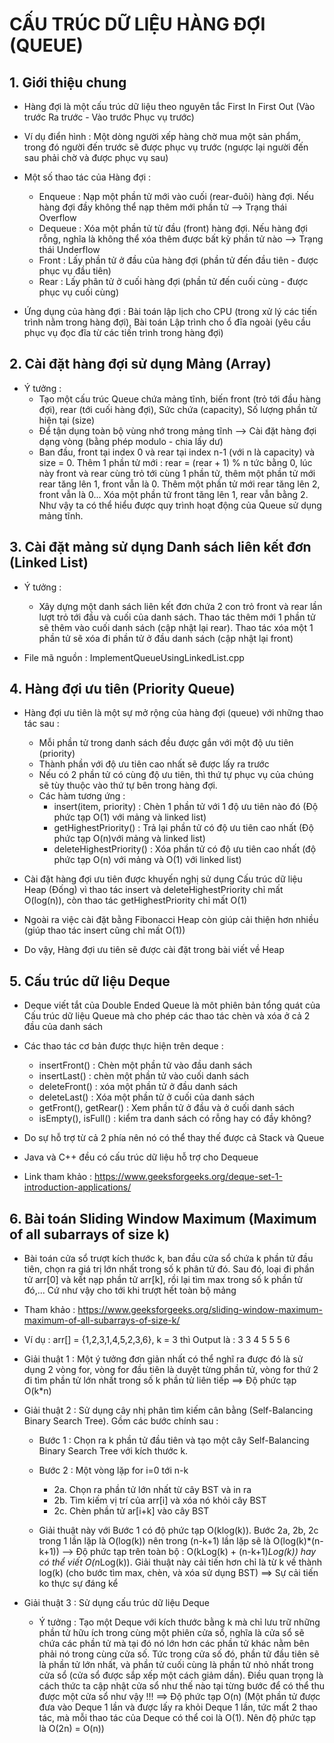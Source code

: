 
# **CẤU TRÚC DỮ LIỆU HÀNG ĐỢI (QUEUE)**

## 1. Giới thiệu chung
- Hàng đợi là một cấu trúc dữ liệu theo nguyên tắc First In First Out (Vào trước Ra trước -  Vào trước Phục vụ trước)
- Ví dụ điển hình : Một dòng người xếp hàng chờ mua một sản phẩm, trong đó người đến trước sẽ được phục vụ trước (ngược lại người đến sau phải chờ và được phục vụ sau)
- Một số thao tác của Hàng đợi : 
  - Enqueue : Nạp một phần tử mới vào cuối (rear-đuôi) hàng đợi. Nếu hàng đợi đầy không thể nạp thêm mới phần tử --> Trạng thái Overflow
  - Dequeue : Xóa một phần tử từ đầu (front) hàng đợi. Nếu hàng đợi rỗng, nghĩa là không thể xóa thêm được bất kỳ phần tử nào --> Trạng thái Underflow
  - Front : Lấy phần tử ở đầu của hàng đợi (phần tử đến đầu tiên - được phục vụ đầu tiên)
  - Rear : Lấy phân tử ở cuối hàng đợi (phần tử đến cuối cùng - được phục vụ cuối cùng)
  
- Ứng dụng của hàng đợi : Bài toán lập lịch cho CPU (trong xử lý các tiến trình nằm trong hàng đợi), Bài toán Lập trình cho ổ đĩa ngoài (yêu cầu phục vụ đọc đĩa từ các tiến trình trong hàng đợi)

## 2. Cài đặt hàng đợi sử dụng Mảng (Array) 

- Ý tưởng : 
  - Tạo một cấu trúc Queue chứa mảng tĩnh, biến front (trỏ tới đầu hàng đợi), rear (tới cuối hàng đợi), Sức chứa (capacity), Số lượng phần tử hiện tại (size)
  - Để tận dụng toàn bộ vùng nhớ trong mảng tĩnh --> Cài đặt hàng đợi dạng vòng (bằng phép modulo - chia lấy dư)
  - Ban đầu, front tại index 0 và rear tại index n-1 (với n là capacity) và size = 0. Thêm 1 phần tử mới : rear = (rear + 1) % n tức bằng 0, lúc này front và rear cùng trỏ tới cùng 1 phần tử, thêm một phần tử mới rear tăng lên 1, front vẫn là 0. Thêm một phần tử mới rear tăng lên 2, front vẫn là 0... Xóa một phần tử front tăng lên 1, rear vẫn bằng 2. Như vậy ta có thể hiểu được quy trình hoạt động của Queue sử dụng mảng tĩnh.

## 3. Cài đặt mảng sử dụng Danh sách liên kết đơn (Linked List)

- Ý tưởng : 
  - Xây dựng một danh sách liên kết đơn chứa 2 con trỏ front và rear lần lượt trỏ tới đầu và cuối của danh sách. Thao tác thêm mới 1 phần tử sẽ thêm vào cuối danh sách (cập nhật lại rear). Thao tác xóa một 1 phần tử sẽ xóa đi phần tử ở đầu danh sách (cập nhật lại front)
  
- File mã nguồn : ImplementQueueUsingLinkedList.cpp

## 4. Hàng đợi ưu tiên (Priority Queue)

- Hàng đợi ưu tiên là một sự mở rộng của hàng đợi (queue) với những thao tác sau :
  - Mỗi phần tử trong danh sách đều được gắn với một độ ưu tiên (priority)
  - Thành phần với độ ưu tiên cao nhất sẽ được lấy ra trước
  - Nếu có 2 phần tử có cùng độ ưu tiên, thì thứ tự phục vụ của chúng sẽ tùy thuộc vào thứ tự bên trong hàng đợi.
  - Các hàm tương ứng : 
    - insert(item, priority) : Chèn 1 phần tử với 1 độ ưu tiên nào đó (Độ phức tạp O(1) với mảng và linked list)
	- getHighestPriority() : Trả lại phần tử có độ ưu tiên cao nhất (Độ phức tạp O(n)với mảng và linked list)
	- deleteHighestPriority() : Xóa phần tử có độ ưu tiên cao nhất (độ phức tạp O(n) với mảng và O(1) với linked list)
	
- Cài đặt hàng đợi ưu tiên được khuyến nghị sử dụng Cấu trúc dữ liệu Heap (Đống) vì thao tác insert và deleteHighestPriority chỉ mất O(log(n)), còn thao tác getHighestPriority chỉ mất O(1)

- Ngoài ra việc cài đặt bằng Fibonacci Heap còn giúp cải thiện hơn nhiều (giúp thao tác insert cũng chỉ mất O(1))

- Do vậy, Hàng đợi ưu tiên sẽ được cài đặt trong bài viết về Heap

## 5. Cấu trúc dữ liệu Deque

- Deque viết tắt của Double Ended Queue là môt phiên bản tổng quát của Cấu trúc dữ liệu Queue mà cho phép các thao tác chèn và xóa ở cả 2 đầu của danh sách

- Các thao tác cơ bản được thực hiện trên deque : 
  - insertFront() : Chèn một phần tử vào đầu danh sách
  - insertLast() : chèn một phần tử vào cuối danh sách
  - deleteFront() : xóa một phần tử ở đầu danh sách
  - deleteLast() : Xóa một phần tử ở cuối của danh sách
  - getFront(), getRear() : Xem phần tử ở đầu và ở cuối danh sách
  - isEmpty(), isFull() : kiểm tra danh sách có rỗng hay có đầy không?
  
- Do sự hỗ trợ từ cả 2 phía nên nó có thể thay thế được cả Stack và Queue
- Java và C++ đều có cấu trúc dữ liệu hỗ trợ cho Dequeue
- Link tham khảo : https://www.geeksforgeeks.org/deque-set-1-introduction-applications/

## 6. Bài toán Sliding Window Maximum (Maximum of all subarrays of size k)

- Bài toán cửa sổ trượt kích thước k, ban đầu cửa sổ chứa k phần tử đầu tiên, chọn ra giá trị lớn nhất trong số k phân tử đó. Sau đó, loại đi phần tử arr[0] và kết nạp phần tử arr[k], rồi lại tìm max trong số k phần tử đó,... Cứ như vậy cho tới khi trượt hết toàn bộ mảng
- Tham khảo : https://www.geeksforgeeks.org/sliding-window-maximum-maximum-of-all-subarrays-of-size-k/

- Ví dụ : arr[] = {1,2,3,1,4,5,2,3,6}, k = 3 thì Output là : 3 3 4 5 5 5 6

- Giải thuật 1 : Một ý tưởng đơn giản nhất có thể nghĩ ra được đó là sử dụng 2 vòng for, vòng for đầu tiên là duyệt từng phần tử, vòng for thứ 2 đi tìm phần tử lớn nhất trong số k phần tử liên tiếp ==> Độ phức tạp O(k*n)

- Giải thuật 2 : Sử dụng cây nhị phân tìm kiếm cân bằng (Self-Balancing Binary Search Tree). Gồm các bước chính sau :
  - Bước 1 : Chọn ra k phần tử đầu tiên và tạo một cây Self-Balancing Binary Search Tree với kích thước k. 
  - Bước 2 : Một vòng lặp for i=0 tới n-k
    - 2a. Chọn ra phần tử lớn nhất từ cây BST và in ra 
	- 2b. Tìm kiếm vị trí của arr[i] và xóa nó khỏi cây BST
	- 2c. Chèn phần tử ar[i+k] vào cây BST
	
  - Giải thuật này với Bước 1 có độ phức tạp O(klog(k)). Bước 2a, 2b, 2c trong 1 lần lặp là O(log(k)) nên trong (n-k+1) lần lặp sẽ là O(log(k)*(n-k+1)) --> Độ phức tạp trên toàn bộ : O(kLog(k) + (n-k+1)*Log(k)) hay có thể viết O(n*Log(k)). Giải thuật này cải tiến hơn chỉ là từ k về thành log(k) (cho bước tìm max, chèn, và xóa sử dụng BST) ==> Sự cải tiến ko thực sự đáng kể
  
- Giải thuật 3 : Sử dụng cấu trúc dữ liệu Deque
  - Ý tưởng : Tạo một Deque với kích thước bằng k mà chỉ lưu trữ những phần tử hữu ích trong cùng một phiên cửa sổ, nghĩa là cửa sổ sẽ chứa các phần tử mà tại đó nó lớn hơn các phần tử khác nằm bên phải nó trong cùng cửa số. Tức trong cửa số đó, phần tử đầu tiên sẽ là phần tử lớn nhất, và phần tử cuối cùng là phần tử nhỏ nhất trong cửa sổ (cửa sổ được sắp xếp một cách giảm dần). Điều quan trọng là cách thức ta cập nhật cửa sổ như thế nào tại từng bước để có thể thu được một cửa sổ như vậy !!! ==> Độ phức tạp O(n) (Một phần tử được đưa vào Deque 1 lần và được lấy ra khỏi Deque 1 lần, tức mất 2 thao tác, mà mỗi thao tác của Deque có thể coi là O(1). Nên độ phức tạp là O(2n) = O(n))
  
  
  


  
  
  
